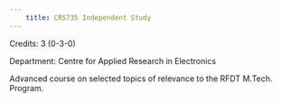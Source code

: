 ```yaml
---
    title: CRS735 Independent Study
---
```

Credits: 3 (0-3-0)

Department: Centre for Applied Research in Electronics

Advanced course on selected topics of relevance to the RFDT M.Tech. Program.